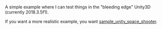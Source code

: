 
A simple example where I can test things in the "bleeding edge" Unity3D (currently 2018.3.5f1).

If you want a more realistic example, you want [sample_unity_space_shooter](https://github.com/subor/sample_unity_space_shooter).

